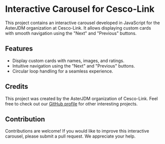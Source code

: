 # Interactive Carousel for Cesco-Link

This project contains an interactive carousel developed in JavaScript for the AsterJDM organization at Cesco-Link. It allows displaying custom cards with smooth navigation using the "Next" and "Previous" buttons.

## Features

- Display custom cards with names, images, and ratings.
- Intuitive navigation using the "Next" and "Previous" buttons.
- Circular loop handling for a seamless experience.

## Credits

This project was created by the AsterJDM organization of Cesco-Link. Feel free to check out our [GitHub profile](https://github.com/AsterJDM/Cesco-Leak) for other interesting projects.

## Contribution

Contributions are welcome! If you would like to improve this interactive carousel, please submit a pull request. We appreciate your help.
